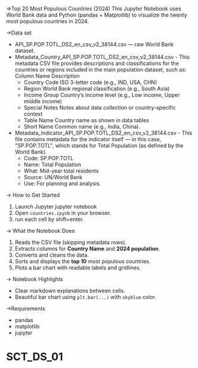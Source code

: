 =>Top 20 Most Populous Countries (2024)
This Jupyter Notebook uses World Bank data and Python (pandas + Matplotlib) to visualize the twenty most populous countries in 2024.

->Data set
- API_SP.POP.TOTL_DS2_en_csv_v2_38144.csv — raw World Bank dataset.
- Metadata_Country_API_SP.POP.TOTL_DS2_en_csv_v2_38144.csv - This metadata CSV file provides descriptions and classifications for the countries or regions included in the main population dataset, such as:
Column Name	Description
  * Country Code	ISO 3-letter code (e.g., IND, USA, CHN)
  * Region	World Bank regional classification (e.g., South Asia)
  * Income Group	Country’s income level (e.g., Low income, Upper middle income)
  * Special Notes	Notes about data collection or country-specific context
  * Table Name	Country name as shown in data tables
  * Short Name	Common name (e.g., India, China).
- Metadata_Indicator_API_SP.POP.TOTL_DS2_en_csv_v2_38144.csv - This file contains metadata for the indicator itself — in this case, "SP.POP.TOTL", which stands for Total Population (as defined by the World Bank).
  * Code: SP.POP.TOTL
  * Name: Total Population
  * What: Mid-year total residents
  * Source: UN/World Bank
  * Use: For planning and analysis.

 -> How to Get Started
1. Launch Jupyter
   jupyter notebook
2. Open `countries.ipynb` in your browser.
3. run each cell by shift+enter.

-> What the Notebook Does
1. Reads the CSV file (skipping metadata rows).
2. Extracts columns for **Country Name** and **2024 population**.
3. Converts and cleans the data.
4. Sorts and displays the **top 10** most populous countries.
5. Plots a bar chart with readable labels and gridlines.

-> Notebook Highlights
* Clear markdown explanations between cells.
* Beautiful bar chart using `plt.bar(...)` with `skyblue` color.

 ->Requirements
* pandas
* matplotlib
* jupyter

# SCT_DS_01
